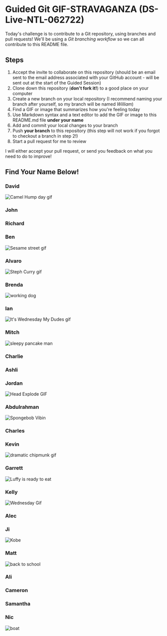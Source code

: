 # Guided Git GIF-STRAVAGANZA (DS-Live-NTL-062722)

Today's challenge is to contribute to a Git repository, using branches and pull requests! 
We'll be using a *Git branching workflow* so we can all contribute to this README file.

## Steps

1. Accept the invite to collaborate on this repository (should be an email sent to the email 
address associated with your GitHub account - will be sent out at the start of the Guided 
Session)
2. Clone down this repository (**don't fork it!**) to a good place on your computer
3. Create a new branch on your local repository (I recommend naming your branch after 
yourself, so my branch will be named _William_)
4. Find a GIF or image that summarizes how you're feeling today
5. Use Markdown syntax and a text editor to add the GIF or image to this README.md file 
**under your name**
6. Add and commit your local changes to your branch
7. Push **your branch** to this repository (this step will not work if you forgot to checkout 
a branch in step 2!)
8. Start a pull request for me to review

I will either accept your pull request, or send you feedback on what you need to do to 
improve!

## Find Your Name Below!

### David

![Camel Hump day gif](https://media.giphy.com/media/BVSMbtX5ZRGqwnCQnX/giphy.gif)


### John


### Richard


### Ben
![Sesame street gif](https://c.tenor.com/XVDEe57ClHUAAAAC/halfway-there.gif)

### Alvaro
![Steph Curry gif](https://giphy.com/gifs/nba-dW7qj1hS9swu1MnXOC)

### Brenda
![working dog](https://giphy.com/gifs/jiffpom-working-keyboard-typing-mFwqFZx1HxfQ4hwkz9)

### Ian

![It's Wednesday My Dudes gif](https://media.giphy.com/media/dvDCHPFnxnYubsrNvl/giphy.gif)

### Mitch
![sleepy pancake man](https://media.giphy.com/media/l0Hluv3yV9QRirYc0/giphy.gif)

### Charlie


### Ashli


### Jordan
![Head Explode GIF](https://media0.giphy.com/media/13ea4eXuOuQsmY/giphy.gif?cid=ecf05e473h9srncsrzvgfp3kmlldvc4njkiglr2hf7sv7tb8&rid=giphy.gif&ct=g)

### Abdulrahman

![Spongebob Vibin](https://media.giphy.com/media/tqfS3mgQU28ko/giphy.gif)

### Charles


### Kevin

![dramatic chipmunk gif](https://media.giphy.com/media/kKdgdeuO2M08M/giphy.gif)




### Garrett

![Luffy is ready to eat](https://c.tenor.com/iAZ1tTJbj4YAAAAC/food-luffy.gif)

### Kelly
![Wednesday Gif](https://media.giphy.com/media/BVSMbtX5ZRGqwnCQnX/giphy.gif)

### Alec


### Ji
![Kobe](http://www.sbnation.com/nba/2012/5/1/2993051/kobe-bryant-nba-playoffs-2012-)

### Matt
![back to school](https://media.giphy.com/media/rvhps5a80Ov4s/giphy.gif)

### Ali


### Cameron


### Samantha


### Nic
![boat](https://giphy.com/gifs/monkey-driving-chimp-3o85xAYQLOhSrmINHO)
